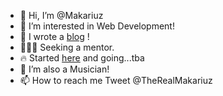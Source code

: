 - 👋 Hi, I’m @Makariuz
- 👀 I’m interested in Web Development!
- 🌱 I wrote a [blog](https://dev.to/therealmakariuz/road-to-employment-a-junior-devs-job-search-adventure-ep-i-4d6n) ! 
- 👨🏽‍💻 Seeking a mentor.
- 🔥 Started [here](http://codewalk.vercel.app/) and going...tba
- 💞️ I’m also a Musician!
- 📫 How to reach me Tweet @TheRealMakariuz 

<!---
Makariuz/Makariuz is a ✨ special ✨ repository because its `README.md` (this file) appears on your GitHub profile.
You can click the Preview link to take a look at your changes.
--->
